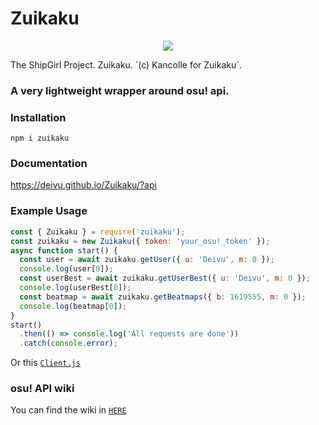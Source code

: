 # Zuikaku
<p align="center">
  <img src="https://vignette.wikia.nocookie.net/kancolle/images/8/84/Zuikaku_Christmas_Full_Damaged.png/revision/latest/">
</p>
The ShipGirl Project. Zuikaku. `(c) Kancolle for Zuikaku`.

### A very lightweight wrapper around osu! api.

### Installation
```
npm i zuikaku
```

### Documentation
https://deivu.github.io/Zuikaku/?api

### Example Usage
```js
const { Zuikaku } = require('zuikaku');
const zuikaku = new Zuikaku({ token: 'your_osu!_token' });
async function start() {
  const user = await zuikaku.getUser({ u: 'Deivu', m: 0 });
  console.log(user[0]);
  const userBest = await zuikaku.getUserBest({ u: 'Deivu', m: 0 });
  console.log(userBest[0]);
  const beatmap = await zuikaku.getBeatmaps({ b: 1619555, m: 0 });
  console.log(beatmap[0]);
}
start()
  .then(() => console.log('All requests are done'))
  .catch(console.error);
```

Or this [`Client.js`](https://github.com/Deivu/Zuikaku/blob/master/test/Client.js) 

### osu! API wiki
You can find the wiki in [`HERE`](https://github.com/ppy/osu-api/wiki) 